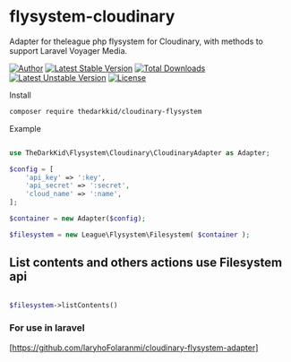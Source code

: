 # flysystem-cloudinary
Adapter for theleague php flysystem for Cloudinary, with methods to support Laravel Voyager Media.

[![Author](https://img.shields.io/badge/author-@thedarkkid-blue.svg?style=flat-square)](https://twitter.com/thedarkkid)
[![Latest Stable Version](https://poser.pugx.org/thedarkkid/cloudinary-flysystem/v/stable)](https://packagist.org/packages/thedarkkid/cloudinary-flysystem) 
[![Total Downloads](https://poser.pugx.org/thedarkkid/cloudinary-flysystem/downloads)](https://packagist.org/packages/thedarkkid/cloudinary-flysystem) 
[![Latest Unstable Version](https://poser.pugx.org/thedarkkid/cloudinary-flysystem/v/unstable)](https://packagist.org/packages/thedarkkid/cloudinary-flysystem) 
[![License](https://poser.pugx.org/thedarkkid/cloudinary-flysystem/license)](https://packagist.org/packages/thedarkkid/cloudinary-flysystem)

Install

```bash
composer require thedarkkid/cloudinary-flysystem
```
Example

```php

use TheDarkKid\Flysystem\Cloudinary\CloudinaryAdapter as Adapter;

$config = [
    'api_key' => ':key',
    'api_secret' => ':secret',
    'cloud_name' => ':name',
];

$container = new Adapter($config);

$filesystem = new League\Flysystem\Filesystem( $container );

```

## List contents and others actions use Filesystem api

```php

$filesystem->listContents()

```


### For use in laravel

[https://github.com/laryhoFolaranmi/cloudinary-flysystem-adapter]


 
 